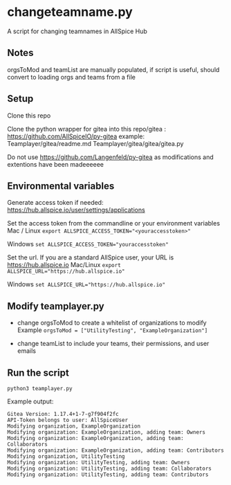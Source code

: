 # changeteamname.py
A script for changing teamnames in AllSpice Hub

## Notes
orgsToMod and teamList are manually populated, if script is useful, should convert to loading orgs and teams from a file


## Setup
Clone this repo

Clone the python wrapper for gitea into this repo/gitea : https://github.com/AllSpiceIO/py-gitea
example:
Teamplayer/gitea/readme.md
Teamplayer/gitea/gitea/gitea.py

Do not use https://github.com/Langenfeld/py-gitea as modifications and extentions have been madeeeeee


## Environmental variables
Generate access token if needed: 
https://hub.allspice.io/user/settings/applications


Set the access token from the commandline or your environment variables
Mac / Linux
`export ALLSPICE_ACCESS_TOKEN="<youraccesstoken>"`

Windows
`set ALLSPICE_ACCESS_TOKEN="youraccesstoken"`

Set the url. If you are a standard AllSpice user, your URL is https://hub.allspice.io
Mac/Linux
`export ALLSPICE_URL="https://hub.allspice.io"`

Windows
`set ALLSPICE_URL="https://hub.allspice.io"`


## Modify teamplayer.py
- change orgsToMod to create a whitelist of organizations to modify
Example
`orgsToMod = ["UtilityTesting", "ExampleOrganization"]`

- change teamList to include your teams, their permissions, and user emails

## Run the script
`python3 teamplayer.py`

Example output:
```
Gitea Version: 1.17.4+1-7-g7f904f2fc
API-Token belongs to user: AllSpiceUser
Modifying organization, ExampleOrganization
Modifying organization: ExampleOrganization, adding team: Owners
Modifying organization: ExampleOrganization, adding team: Collaborators
Modifying organization: ExampleOrganization, adding team: Contributors
Modifying organization, UtilityTesting
Modifying organization: UtilityTesting, adding team: Owners
Modifying organization: UtilityTesting, adding team: Collaborators
Modifying organization: UtilityTesting, adding team: Contributors
```